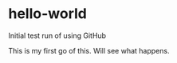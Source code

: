 # hello-world
Initial test run of using GitHub

This is my first go of this. Will see what happens.
